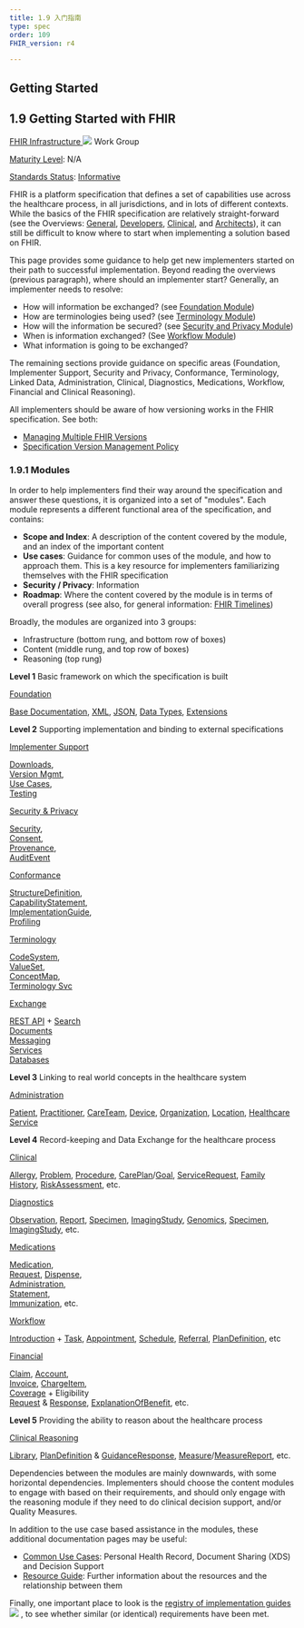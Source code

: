 ```yaml
---
title: 1.9 入门指南
type: spec
order: 109
FHIR_version: r4

---
```


## **Getting Started**

1.9 Getting Started with FHIR[](modules.html#1.9 "link to here")
----------------------------------------------------------------

[FHIR Infrastructure ![](external.png)](http://www.hl7.org/Special/committees/fiwg/index.cfm) Work Group

[Maturity Level](versions.html#maturity): N/A

[Standards Status](versions.html#std-process): [Informative](versions.html#std-process)

FHIR is a platform specification that defines a set of capabilities use across the healthcare process, in all jurisdictions, and in lots of different contexts. While the basics of the FHIR specification are relatively straight-forward (see the Overviews: [General](overview.html), [Developers](overview-dev.html), [Clinical](overview-clinical.html), and [Architects](overview-arch.html)), it can still be difficult to know where to start when implementing a solution based on FHIR.

This page provides some guidance to help get new implementers started on their path to successful implementation. Beyond reading the overviews (previous paragraph), where should an implementer start? Generally, an implementer needs to resolve:

*   How will information be exchanged? (see [Foundation Module](foundation-module.html#uses))
*   How are terminologies being used? (see [Terminology Module](terminology-module.html#uses))
*   How will the information be secured? (see [Security and Privacy Module](secpriv-module.html#uses))
*   When is information exchanged? (See [Workflow Module](workflow-module.html))
*   What information is going to be exchanged?

The remaining sections provide guidance on specific areas (Foundation, Implementer Support, Security and Privacy, Conformance, Terminology, Linked Data, Administration, Clinical, Diagnostics, Medications, Workflow, Financial and Clinical Reasoning).

All implementers should be aware of how versioning works in the FHIR specification. See both:

*   [Managing Multiple FHIR Versions](versioning.html)
*   [Specification Version Management Policy](versions.html)

### 1.9.1 Modules[](modules.html#modules "link to here")

In order to help implementers find their way around the specification and answer these questions, it is organized into a set of "modules". Each module represents a different functional area of the specification, and contains:

*   **Scope and Index**: A description of the content covered by the module, and an index of the important content
*   **Use cases**: Guidance for common uses of the module, and how to approach them. This is a key resource for implementers familiarizing themselves with the FHIR specification
*   **Security / Privacy**: Information
*   **Roadmap**: Where the content covered by the module is in terms of overall progress (see also, for general information: [FHIR Timelines](versions.html))

Broadly, the modules are organized into 3 groups:

*   Infrastructure (bottom rung, and bottom row of boxes)
*   Content (middle rung, and top row of boxes)
*   Reasoning (top rung)

**Level 1** Basic framework on which the specification is built

[Foundation](foundation-module.html)

[Base Documentation](documentation.html), [XML](xml.html), [JSON](json.html), [Data Types](datatypes.html), [Extensions](extensibility.html)

**Level 2** Supporting implementation and binding to external specifications

[Implementer Support](implsupport-module.html)

[Downloads](downloads.html),  
[Version Mgmt](versioning.html),  
[Use Cases](usecases.html),  
[Testing](testing.html)

[Security & Privacy](secpriv-module.html)

[Security](security.html),  
[Consent](consent.html),  
[Provenance](provenance.html),  
[AuditEvent](auditevent.html)

[Conformance](conformance-module.html)

[StructureDefinition](structuredefinition.html),  
[CapabilityStatement](capabilitystatement.html),  
[ImplementationGuide](implementationguide.html),  
[Profiling](profiling.html)

[Terminology](terminology-module.html)

[CodeSystem](codesystem.html),  
[ValueSet](valueset.html),  
[ConceptMap](conceptmap.html),  
[Terminology Svc](terminology-service.html)

[Exchange](exchange-module.html)

[REST API](http.html) + [Search](search.html)  
[Documents](documents.html)  
[Messaging](messaging.html)  
[Services](services.html)  
[Databases](storage.html)  

**Level 3** Linking to real world concepts in the healthcare system

[Administration](administration-module.html)

[Patient](patient.html), [Practitioner](practitioner.html), [CareTeam](careteam.html), [Device](device.html), [Organization](organization.html), [Location](location.html), [Healthcare Service](healthcareservice.html)

**Level 4** Record-keeping and Data Exchange for the healthcare process

[Clinical](clinicalsummary-module.html)

[Allergy](allergyintolerance.html), [Problem](condition.html), [Procedure](procedure.html), [CarePlan](careplan.html)/[Goal](goal.html), [ServiceRequest](servicerequest.html), [Family History](familymemberhistory.html), [RiskAssessment](riskassessment.html), etc.

[Diagnostics](diagnostics-module.html)

[Observation](observation.html), [Report](diagnosticreport.html), [Specimen](specimen.html), [ImagingStudy](imagingstudy.html), [Genomics](genomics.html), [Specimen](specimen.html), [ImagingStudy](imagingstudy.html), etc.

[Medications](medications-module.html)

[Medication](medication.html),  
[Request](medicationrequest.html), [Dispense](medicationdispense.html),  
[Administration](medicationadministration.html),  
[Statement](medicationstatement.html),  
[Immunization](immunization.html), etc.

[Workflow](workflow-module.html)

[Introduction](workflow.html) + [Task](task.html), [Appointment](appointment.html), [Schedule](schedule.html), [Referral](servicerequest.html), [PlanDefinition](plandefinition.html), etc

[Financial](financial-module.html)

[Claim](claim.html), [Account](account.html),  
[Invoice](invoice.html), [ChargeItem](chargeitem.html),  
[Coverage](coverage.html) + Eligibility  
[Request](coverageeligibilityrequest.html) & [Response](coverageeligibilityresponse.html), [ExplanationOfBenefit](explanationofbenefit.html), etc.

**Level 5** Providing the ability to reason about the healthcare process

[Clinical Reasoning](clinicalreasoning-module.html)

[Library](library.html), [PlanDefinition](plandefinition.html) & [GuidanceResponse](guidanceresponse.html), [Measure](measure.html)/[MeasureReport](measurereport.html), etc.

Dependencies between the modules are mainly downwards, with some horizontal dependencies. Implementers should choose the content modules to engage with based on their requirements, and should only engage with the reasoning module if they need to do clinical decision support, and/or Quality Measures.

In addition to the use case based assistance in the modules, these additional documentation pages may be useful:

*   [Common Use Cases](usecases.html): Personal Health Record, Document Sharing (XDS) and Decision Support
*   [Resource Guide](resourceguide.html): Further information about the resources and the relationship between them

Finally, one important place to look is the [registry of implementation guides ![](external.png)](http://www.fhir.org/guides/registry) , to see whether similar (or identical) requirements have been met.
